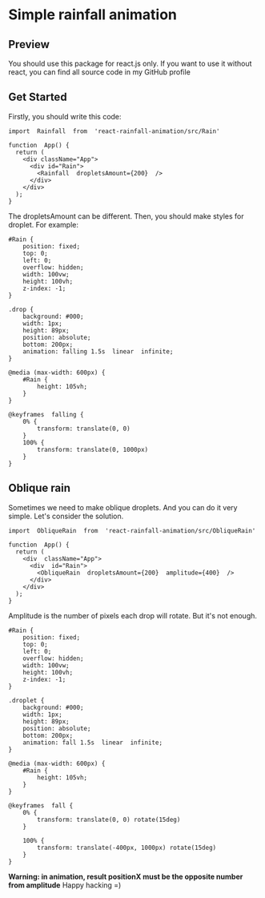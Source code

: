 # Simple rainfall animation

## Preview

You should use this package for react.js only. If you want to use it without react, you can find all source code in my GitHub profile

## Get Started

Firstly, you should write this code:
``` 
import  Rainfall  from  'react-rainfall-animation/src/Rain'

function  App() {
  return (
	<div className="App">
	  <div id="Rain">
		<Rainfall  dropletsAmount={200}  />
	  </div>
	</div>
  );
}
``` 
The dropletsAmount can be different. 
Then, you should make styles for droplet. For example: 
``` 
#Rain {
	position: fixed;
	top: 0;
	left: 0;
	overflow: hidden;
	width: 100vw;
	height: 100vh;
	z-index: -1;
}

.drop {
	background: #000;
	width: 1px;
	height: 89px;
	position: absolute;
	bottom: 200px;
	animation: falling 1.5s  linear  infinite;
}

@media (max-width: 600px) {
	#Rain {
		height: 105vh;
	}
}

@keyframes  falling {
	0% {
		transform: translate(0, 0)
	}
	100% {
		transform: translate(0, 1000px)
	}
}
``` 
## Oblique rain
Sometimes we need to make oblique droplets. And you can do it very simple. Let's consider the solution.
``` 
import  ObliqueRain  from  'react-rainfall-animation/src/ObliqueRain'
  
function  App() {
  return (
    <div  className="App">
      <div  id="Rain">
        <ObliqueRain  dropletsAmount={200}  amplitude={400}  />
	  </div>
	</div>
  );
}
``` 
Amplitude is the number of pixels each drop will rotate. But it's not enough.
``` 
#Rain {
	position: fixed;
	top: 0;
	left: 0;
	overflow: hidden;
	width: 100vw;
	height: 100vh;
	z-index: -1;
}

.droplet {
	background: #000;
	width: 1px;
	height: 89px;
	position: absolute;
	bottom: 200px;
	animation: fall 1.5s  linear  infinite;
}

@media (max-width: 600px) {
	#Rain {
		height: 105vh;
	}
}

@keyframes  fall {
	0% {
		transform: translate(0, 0) rotate(15deg)
	}
	
	100% {
		transform: translate(-400px, 1000px) rotate(15deg)
	}
}
``` 
**Warning: in animation, result positionX must be the opposite number from amplitude**
Happy hacking =)